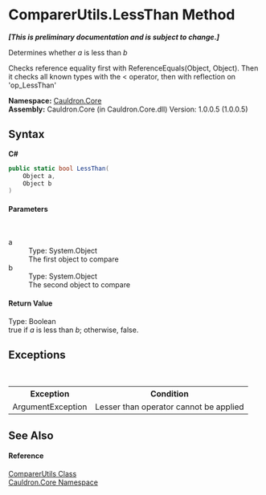 # ComparerUtils.LessThan Method 
 _**\[This is preliminary documentation and is subject to change.\]**_

Determines whether *a* is less than *b*

 Checks reference equality first with ReferenceEquals(Object, Object). Then it checks all known types with the < operator, then with reflection on 'op_LessThan'

**Namespace:**&nbsp;<a href="N_Cauldron_Core">Cauldron.Core</a><br />**Assembly:**&nbsp;Cauldron.Core (in Cauldron.Core.dll) Version: 1.0.0.5 (1.0.0.5)

## Syntax

**C#**<br />
``` C#
public static bool LessThan(
	Object a,
	Object b
)
```


#### Parameters
&nbsp;<dl><dt>a</dt><dd>Type: System.Object<br />The first object to compare</dd><dt>b</dt><dd>Type: System.Object<br />The second object to compare</dd></dl>

#### Return Value
Type: Boolean<br />true if *a* is less than *b*; otherwise, false.

## Exceptions
&nbsp;<table><tr><th>Exception</th><th>Condition</th></tr><tr><td>ArgumentException</td><td>Lesser than operator cannot be applied</td></tr></table>

## See Also


#### Reference
<a href="T_Cauldron_Core_ComparerUtils">ComparerUtils Class</a><br /><a href="N_Cauldron_Core">Cauldron.Core Namespace</a><br />